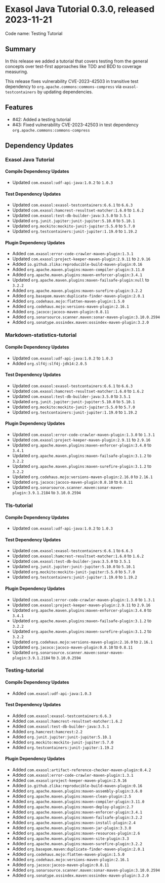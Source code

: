 # Exasol Java Tutorial 0.3.0, released 2023-11-21

Code name: Testing Tutorial

## Summary

In this release we added a tutorial that covers testing from the general concepts over test-first approaches like TDD and BDD to coverage measuring.

This release fixes vulnerability CVE-2023-42503 in transitive test dependency to `org.apache.commons:commons-compress` via `exasol-testcontainers` by updating dependencies.

## Features

* #42: Added a testing tutorial
* #43: Fixed vulnerability CVE-2023-42503 in test dependency `org.apache.commons:commons-compress`

## Dependency Updates

### Exasol Java Tutorial

#### Compile Dependency Updates

* Updated `com.exasol:udf-api-java:1.0.2` to `1.0.3`

#### Test Dependency Updates

* Updated `com.exasol:exasol-testcontainers:6.6.1` to `6.6.3`
* Updated `com.exasol:hamcrest-resultset-matcher:1.6.0` to `1.6.2`
* Updated `com.exasol:test-db-builder-java:3.5.0` to `3.5.1`
* Updated `org.junit.jupiter:junit-jupiter:5.10.0` to `5.10.1`
* Updated `org.mockito:mockito-junit-jupiter:5.5.0` to `5.7.0`
* Updated `org.testcontainers:junit-jupiter:1.19.0` to `1.19.2`

#### Plugin Dependency Updates

* Added `com.exasol:error-code-crawler-maven-plugin:1.3.1`
* Updated `com.exasol:project-keeper-maven-plugin:2.9.11` to `2.9.16`
* Added `io.github.zlika:reproducible-build-maven-plugin:0.16`
* Added `org.apache.maven.plugins:maven-compiler-plugin:3.11.0`
* Added `org.apache.maven.plugins:maven-enforcer-plugin:3.4.1`
* Updated `org.apache.maven.plugins:maven-failsafe-plugin:null` to `3.2.2`
* Added `org.apache.maven.plugins:maven-surefire-plugin:3.2.2`
* Added `org.basepom.maven:duplicate-finder-maven-plugin:2.0.1`
* Added `org.codehaus.mojo:flatten-maven-plugin:1.5.0`
* Added `org.codehaus.mojo:versions-maven-plugin:2.16.1`
* Added `org.jacoco:jacoco-maven-plugin:0.8.11`
* Added `org.sonarsource.scanner.maven:sonar-maven-plugin:3.10.0.2594`
* Added `org.sonatype.ossindex.maven:ossindex-maven-plugin:3.2.0`

### Markdown-statistics-tutorial

#### Compile Dependency Updates

* Updated `com.exasol:udf-api-java:1.0.2` to `1.0.3`
* Added `org.slf4j:slf4j-jdk14:2.0.5`

#### Test Dependency Updates

* Updated `com.exasol:exasol-testcontainers:6.6.1` to `6.6.3`
* Updated `com.exasol:hamcrest-resultset-matcher:1.6.0` to `1.6.2`
* Updated `com.exasol:test-db-builder-java:3.5.0` to `3.5.1`
* Updated `org.junit.jupiter:junit-jupiter:5.10.0` to `5.10.1`
* Updated `org.mockito:mockito-junit-jupiter:5.5.0` to `5.7.0`
* Updated `org.testcontainers:junit-jupiter:1.19.0` to `1.19.2`

#### Plugin Dependency Updates

* Updated `com.exasol:error-code-crawler-maven-plugin:1.3.0` to `1.3.1`
* Updated `com.exasol:project-keeper-maven-plugin:2.9.11` to `2.9.16`
* Updated `org.apache.maven.plugins:maven-enforcer-plugin:3.4.0` to `3.4.1`
* Updated `org.apache.maven.plugins:maven-failsafe-plugin:3.1.2` to `3.2.2`
* Updated `org.apache.maven.plugins:maven-surefire-plugin:3.1.2` to `3.2.2`
* Updated `org.codehaus.mojo:versions-maven-plugin:2.16.0` to `2.16.1`
* Updated `org.jacoco:jacoco-maven-plugin:0.8.10` to `0.8.11`
* Updated `org.sonarsource.scanner.maven:sonar-maven-plugin:3.9.1.2184` to `3.10.0.2594`

### Tls-tutorial

#### Compile Dependency Updates

* Updated `com.exasol:udf-api-java:1.0.2` to `1.0.3`

#### Test Dependency Updates

* Updated `com.exasol:exasol-testcontainers:6.6.1` to `6.6.3`
* Updated `com.exasol:hamcrest-resultset-matcher:1.6.0` to `1.6.2`
* Updated `com.exasol:test-db-builder-java:3.5.0` to `3.5.1`
* Updated `org.junit.jupiter:junit-jupiter:5.10.0` to `5.10.1`
* Updated `org.mockito:mockito-junit-jupiter:5.5.0` to `5.7.0`
* Updated `org.testcontainers:junit-jupiter:1.19.0` to `1.19.2`

#### Plugin Dependency Updates

* Updated `com.exasol:error-code-crawler-maven-plugin:1.3.0` to `1.3.1`
* Updated `com.exasol:project-keeper-maven-plugin:2.9.11` to `2.9.16`
* Updated `org.apache.maven.plugins:maven-enforcer-plugin:3.4.0` to `3.4.1`
* Updated `org.apache.maven.plugins:maven-failsafe-plugin:3.1.2` to `3.2.2`
* Updated `org.apache.maven.plugins:maven-surefire-plugin:3.1.2` to `3.2.2`
* Updated `org.codehaus.mojo:versions-maven-plugin:2.16.0` to `2.16.1`
* Updated `org.jacoco:jacoco-maven-plugin:0.8.10` to `0.8.11`
* Updated `org.sonarsource.scanner.maven:sonar-maven-plugin:3.9.1.2184` to `3.10.0.2594`

### Testing-tutorial

#### Compile Dependency Updates

* Added `com.exasol:udf-api-java:1.0.3`

#### Test Dependency Updates

* Added `com.exasol:exasol-testcontainers:6.6.3`
* Added `com.exasol:hamcrest-resultset-matcher:1.6.2`
* Added `com.exasol:test-db-builder-java:3.5.1`
* Added `org.hamcrest:hamcrest:2.2`
* Added `org.junit.jupiter:junit-jupiter:5.10.1`
* Added `org.mockito:mockito-junit-jupiter:5.7.0`
* Added `org.testcontainers:junit-jupiter:1.19.2`

#### Plugin Dependency Updates

* Added `com.exasol:artifact-reference-checker-maven-plugin:0.4.2`
* Added `com.exasol:error-code-crawler-maven-plugin:1.3.1`
* Added `com.exasol:project-keeper-maven-plugin:2.9.16`
* Added `io.github.zlika:reproducible-build-maven-plugin:0.16`
* Added `org.apache.maven.plugins:maven-assembly-plugin:3.6.0`
* Added `org.apache.maven.plugins:maven-clean-plugin:2.5`
* Added `org.apache.maven.plugins:maven-compiler-plugin:3.11.0`
* Added `org.apache.maven.plugins:maven-deploy-plugin:2.7`
* Added `org.apache.maven.plugins:maven-enforcer-plugin:3.4.1`
* Added `org.apache.maven.plugins:maven-failsafe-plugin:3.2.2`
* Added `org.apache.maven.plugins:maven-install-plugin:2.4`
* Added `org.apache.maven.plugins:maven-jar-plugin:3.3.0`
* Added `org.apache.maven.plugins:maven-resources-plugin:2.6`
* Added `org.apache.maven.plugins:maven-site-plugin:3.3`
* Added `org.apache.maven.plugins:maven-surefire-plugin:3.2.2`
* Added `org.basepom.maven:duplicate-finder-maven-plugin:2.0.1`
* Added `org.codehaus.mojo:flatten-maven-plugin:1.5.0`
* Added `org.codehaus.mojo:versions-maven-plugin:2.16.1`
* Added `org.jacoco:jacoco-maven-plugin:0.8.11`
* Added `org.sonarsource.scanner.maven:sonar-maven-plugin:3.10.0.2594`
* Added `org.sonatype.ossindex.maven:ossindex-maven-plugin:3.2.0`
